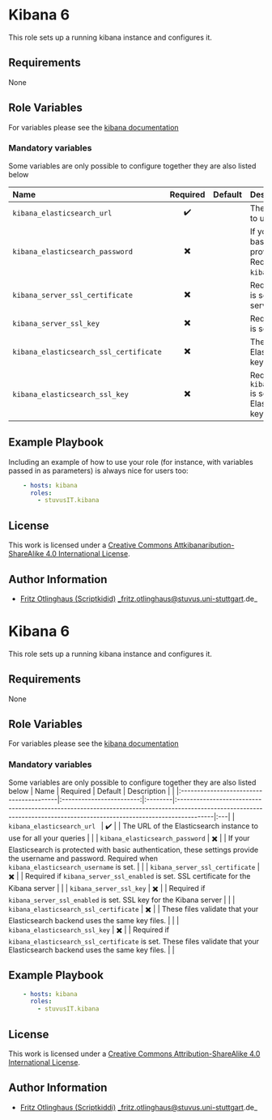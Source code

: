 # Kibana 6

This role sets up a running kibana instance and configures it.


## Requirements

None


## Role Variables

For variables please see the [kibana documentation](https://www.elastic.co/guide/en/kibana/current/settings.html)

### Mandatory variables
Some variables are only possible to configure together they are also listed below

| Name                                    |         Required         | Default | Description                                                                                                                                                            |    |
|:----------------------------------------|:------------------------:|:--------|:-----------------------------------------------------------------------------------------------------------------------------------------------------------------------|:---|
| `kibana_elasticsearch_url `             |    :heavy_check_mark:    |         | The URL of the Elasticsearch instance to use for all your queries                                                                                                      |    |
| `kibana_elasticsearch_password`        | :heavy_multiplication_x: |         | If your Elasticsearch is protected with basic authentication, these settings provide the username and password. Required when `kibana_elasticsearch_username` is set. |    |
| `kibana_server_ssl_certificate`        | :heavy_multiplication_x: |         | Required if `kibana_server_ssl_enabled` is set. SSL certificate for the Kibana server                                                                                 |    |
| `kibana_server_ssl_key`                | :heavy_multiplication_x: |         | Required if `kibana_server_ssl_enabled` is set. SSL key for the Kibana server                                                                                         |    |
| `kibana_elasticsearch_ssl_certificate` | :heavy_multiplication_x: |         | These files validate that your Elasticsearch backend uses the same key files.                                                                                          |    |
| `kibana_elasticsearch_ssl_key`         | :heavy_multiplication_x: |         | Required if `kibana_elasticsearch_ssl_certificate` is set. These files validate that your Elasticsearch backend uses the same key files.                              |    |


## Example Playbook

Including an example of how to use your role (for instance, with variables passed in as parameters) is always nice for users too:

```yml
    - hosts: kibana
      roles:
        - stuvusIT.kibana
```

## License

This work is licensed under a [Creative Commons Attkibanaribution-ShareAlike 4.0 International License](https://creativecommons.org/licenses/by-sa/4.0/).


## Author Information

- [Fritz Otlinghaus (Scriptkidid)](https://github.com/scriptkiddi) _fritz.otlinghaus@stuvus.uni-stuttgart.de_
# Kibana 6

This role sets up a running kibana instance and configures it.


## Requirements

None


## Role Variables

For variables please see the [kibana documentation](https://www.elastic.co/guide/en/kibana/current/settings.html)

### Mandatory variables
Some variables are only possible to configure together they are also listed below
| Name                                    |         Required         | Default | Description                                                                                                                                                            |    |
|:----------------------------------------|:------------------------:|:--------|:-----------------------------------------------------------------------------------------------------------------------------------------------------------------------|:---|
| `kibana_elasticsearch_url `             |    :heavy_check_mark:    |         | The URL of the Elasticsearch instance to use for all your queries                                                                                                      |    |
| `kibana_elasticsearch_password`        | :heavy_multiplication_x: |         | If your Elasticsearch is protected with basic authentication, these settings provide the username and password. Required when `kibana_elasticsearch_username` is set. |    |
| `kibana_server_ssl_certificate`        | :heavy_multiplication_x: |         | Required if `kibana_server_ssl_enabled` is set. SSL certificate for the Kibana server                                                                                 |    |
| `kibana_server_ssl_key`                | :heavy_multiplication_x: |         | Required if `kibana_server_ssl_enabled` is set. SSL key for the Kibana server                                                                                         |    |
| `kibana_elasticsearch_ssl_certificate` | :heavy_multiplication_x: |         | These files validate that your Elasticsearch backend uses the same key files.                                                                                          |    |
| `kibana_elasticsearch_ssl_key`         | :heavy_multiplication_x: |         | Required if `kibana_elasticsearch_ssl_certificate` is set. These files validate that your Elasticsearch backend uses the same key files.                              |    |


## Example Playbook

```yml
    - hosts: kibana
      roles:
        - stuvusIT.kibana
```

## License

This work is licensed under a [Creative Commons Attribution-ShareAlike 4.0 International License](https://creativecommons.org/licenses/by-sa/4.0/).


## Author Information

- [Fritz Otlinghaus (Scriptkiddi)](https://github.com/scriptkiddi) _fritz.otlinghaus@stuvus.uni-stuttgart.de_
